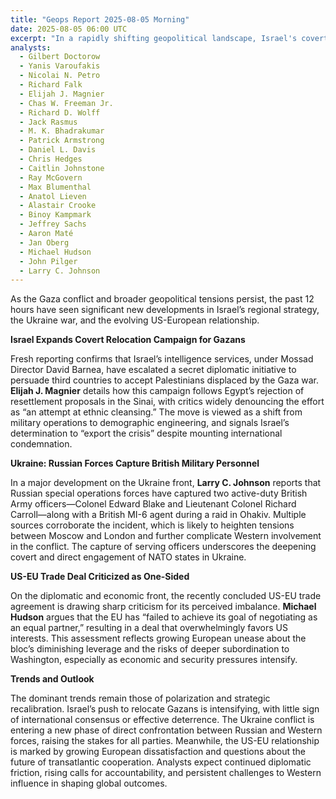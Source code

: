 ```yaml
---
title: "Geops Report 2025-08-05 Morning"
date: 2025-08-05 06:00 UTC
excerpt: "In a rapidly shifting geopolitical landscape, Israel's covert campaign to relocate Gazans, the capture of British military personnel by Russian forces in Ukraine, and mounting criticism of a lopsided US-EU trade deal underscore a world grappling with deepening divisions and strategic recalibrations."
analysts:
  - Gilbert Doctorow
  - Yanis Varoufakis
  - Nicolai N. Petro
  - Richard Falk
  - Elijah J. Magnier
  - Chas W. Freeman Jr.
  - Richard D. Wolff
  - Jack Rasmus
  - M. K. Bhadrakumar
  - Patrick Armstrong
  - Daniel L. Davis
  - Chris Hedges
  - Caitlin Johnstone
  - Ray McGovern
  - Max Blumenthal
  - Anatol Lieven
  - Alastair Crooke
  - Binoy Kampmark
  - Jeffrey Sachs
  - Aaron Maté
  - Jan Oberg
  - Michael Hudson
  - John Pilger
  - Larry C. Johnson
---
```


As the Gaza conflict and broader geopolitical tensions persist, the past 12 hours have seen significant new developments in Israel’s regional strategy, the Ukraine war, and the evolving US-European relationship.

**Israel Expands Covert Relocation Campaign for Gazans**

Fresh reporting confirms that Israel’s intelligence services, under Mossad Director David Barnea, have escalated a secret diplomatic initiative to persuade third countries to accept Palestinians displaced by the Gaza war. **Elijah J. Magnier** details how this campaign follows Egypt’s rejection of resettlement proposals in the Sinai, with critics widely denouncing the effort as “an attempt at ethnic cleansing.” The move is viewed as a shift from military operations to demographic engineering, and signals Israel’s determination to “export the crisis” despite mounting international condemnation.

**Ukraine: Russian Forces Capture British Military Personnel**

In a major development on the Ukraine front, **Larry C. Johnson** reports that Russian special operations forces have captured two active-duty British Army officers—Colonel Edward Blake and Lieutenant Colonel Richard Carroll—along with a British MI-6 agent during a raid in Ohakiv. Multiple sources corroborate the incident, which is likely to heighten tensions between Moscow and London and further complicate Western involvement in the conflict. The capture of serving officers underscores the deepening covert and direct engagement of NATO states in Ukraine.

**US-EU Trade Deal Criticized as One-Sided**

On the diplomatic and economic front, the recently concluded US-EU trade agreement is drawing sharp criticism for its perceived imbalance. **Michael Hudson** argues that the EU has “failed to achieve its goal of negotiating as an equal partner,” resulting in a deal that overwhelmingly favors US interests. This assessment reflects growing European unease about the bloc’s diminishing leverage and the risks of deeper subordination to Washington, especially as economic and security pressures intensify.

**Trends and Outlook**

The dominant trends remain those of polarization and strategic recalibration. Israel’s push to relocate Gazans is intensifying, with little sign of international consensus or effective deterrence. The Ukraine conflict is entering a new phase of direct confrontation between Russian and Western forces, raising the stakes for all parties. Meanwhile, the US-EU relationship is marked by growing European dissatisfaction and questions about the future of transatlantic cooperation. Analysts expect continued diplomatic friction, rising calls for accountability, and persistent challenges to Western influence in shaping global outcomes.
